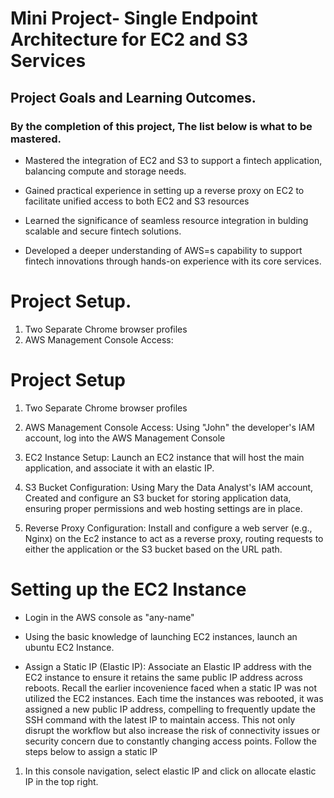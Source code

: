 # Mini Project- Single Endpoint Architecture for EC2 and S3 Services

## Project Goals and Learning Outcomes.

### By the completion of this project, The list below is what to be mastered.

- Mastered the integration of EC2 and S3 to support a fintech application, balancing compute and storage needs.
- Gained practical experience in setting up a reverse proxy on EC2 to facilitate unified access to both EC2 and S3 resources

- Learned the significance of seamless resource integration in bulding scalable and secure fintech solutions.
- Developed a deeper understanding of AWS=s capability to support fintech innovations through hands-on experience with its core services.

# Project Setup.

1. Two Separate Chrome browser profiles
2. AWS Management Console Access:

# Project Setup
1. Two Separate Chrome browser profiles
2. AWS Management Console Access: Using "John" the developer's IAM account, log into the AWS Management Console
3. EC2 Instance Setup: Launch an EC2 instance that will host the main application, and associate it with an elastic IP.

4. S3 Bucket Configuration: Using Mary the Data Analyst's IAM account, Created and configure an S3 bucket for storing application data, ensuring proper permissions and web hosting settings are in place. 

5. Reverse Proxy Configuration: Install and configure a web server (e.g., Nginx) on the Ec2 instance to act as a reverse proxy, routing requests to either the application or the S3 bucket based on the URL path. 

# Setting up the EC2 Instance

- Login in the AWS console as "any-name" 

- Using the basic knowledge of launching EC2 instances, launch an ubuntu EC2 Instance.

- Assign a Static IP (Elastic IP): Associate an Elastic IP address with the EC2 instance to ensure it retains the same public IP address across reboots. Recall the earlier incovenience faced when a static IP was not utilized the EC2 instances. Each time the instances was rebooted, it was assigned a new public IP address, compelling to frequently update the SSH command with the latest IP to maintain access. This not only disrupt the workflow but also increase the risk of connectivity issues or security concern due to constantly changing access points. Follow the steps below to assign a static IP 

1. In this console navigation, select elastic IP and click on allocate elastic IP in the top right.


